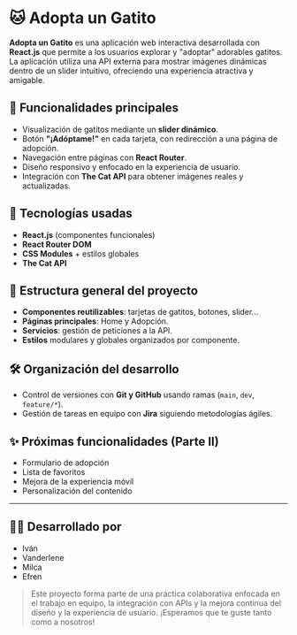 # 🐱 Adopta un Gatito

**Adopta un Gatito** es una aplicación web interactiva desarrollada con **React.js** que permite a los usuarios explorar y "adoptar" adorables gatitos. La aplicación utiliza una API externa para mostrar imágenes dinámicas dentro de un slider intuitivo, ofreciendo una experiencia atractiva y amigable.

## 🚀 Funcionalidades principales

- Visualización de gatitos mediante un **slider dinámico**.
- Botón **"¡Adóptame!"** en cada tarjeta, con redirección a una página de adopción.
- Navegación entre páginas con **React Router**.
- Diseño responsivo y enfocado en la experiencia de usuario.
- Integración con **The Cat API** para obtener imágenes reales y actualizadas.

## 🧩 Tecnologías usadas

- **React.js** (componentes funcionales)
- **React Router DOM**
- **CSS Modules** + estilos globales
- **The Cat API**

## 📁 Estructura general del proyecto

- **Componentes reutilizables**: tarjetas de gatitos, botones, slider...
- **Páginas principales**: Home y Adopción.
- **Servicios**: gestión de peticiones a la API.
- **Estilos** modulares y globales organizados por componente.

## 🛠 Organización del desarrollo

- Control de versiones con **Git y GitHub** usando ramas (`main`, `dev`, `feature/*`).
- Gestión de tareas en equipo con **Jira** siguiendo metodologías ágiles.

## ✨ Próximas funcionalidades (Parte II)

- Formulario de adopción
- Lista de favoritos
- Mejora de la experiencia móvil
- Personalización del contenido

---

## 👨‍💻 Desarrollado por

- Iván  
- Vanderlene  
- Milca  
- Efren

> Este proyecto forma parte de una práctica colaborativa enfocada en el trabajo en equipo, la integración con APIs y la mejora continua del diseño y la experiencia de usuario. ¡Esperamos que te guste tanto como a nosotros!